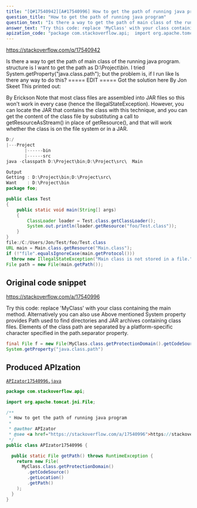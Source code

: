 ```yaml
---
title: "[Q#17540942][A#17540996] How to get the path of running java program"
question_title: "How to get the path of running java program"
question_text: "Is there a way to get the path of main class of the running java program. structure is I want to get the path as D:\\Project\\bin\\. I tried System.getProperty(\"java.class.path\"); but the problem is, if I run like Is there any way to do this? =====  EDIT  ===== Got the solution here By Jon Skeet This printed out:  By Erickson Note that most class files are assembled into JAR files so this won't work in every case (hence the IllegalStateException). However, you can locate the JAR that contains the class with this technique, and you can get the content of the class file by substituting a call to getResourceAsStream() in place of getResource(), and that will work whether the class is on the file system or in a JAR."
answer_text: "Try this code: replace 'MyClass' with your class containing the main method. Alternatively you can also use Above mentioned System property provides Path used to find directories and JAR archives containing class files.   Elements of the class path are separated by a platform-specific   character specified in the path.separator property."
apization_code: "package com.stackoverflow.api;  import org.apache.tomcat.jni.File;  /**  * How to get the path of running java program  *  * @author APIzator  * @see <a href=\"https://stackoverflow.com/a/17540996\">https://stackoverflow.com/a/17540996</a>  */ public class APIzator17540996 {    public static File getPath() throws RuntimeException {     return new File(       MyClass.class.getProtectionDomain()         .getCodeSource()         .getLocation()         .getPath()     );   } }"
---
```


https://stackoverflow.com/q/17540942

Is there a way to get the path of main class of the running java program.
structure is
I want to get the path as D:\Project\bin\.
I tried System.getProperty(&quot;java.class.path&quot;); but the problem is, if I run like
Is there any way to do this?
=====  EDIT  =====
Got the solution here
By Jon Skeet
This printed out:

By Erickson
Note that most class files are assembled into JAR files so this won&#x27;t work in every case (hence the IllegalStateException). However, you can locate the JAR that contains the class with this technique, and you can get the content of the class file by substituting a call to getResourceAsStream() in place of getResource(), and that will work whether the class is on the file system or in a JAR.


```java
D:/
|---Project
       |------bin
       |------src
java -classpath D:\Project\bin;D:\Project\src\  Main

Output 
Getting : D:\Project\bin;D:\Project\src\
Want    : D:\Project\bin
package foo;

public class Test
{
    public static void main(String[] args)
    {
        ClassLoader loader = Test.class.getClassLoader();
        System.out.println(loader.getResource("foo/Test.class"));
    }
}
file:/C:/Users/Jon/Test/foo/Test.class
URL main = Main.class.getResource("Main.class");
if (!"file".equalsIgnoreCase(main.getProtocol()))
  throw new IllegalStateException("Main class is not stored in a file.");
File path = new File(main.getPath());
```


## Original code snippet

https://stackoverflow.com/a/17540996

Try this code:
replace &#x27;MyClass&#x27; with your class containing the main method.
Alternatively you can also use
Above mentioned System property provides
Path used to find directories and JAR archives containing class files.
  Elements of the class path are separated by a platform-specific
  character specified in the path.separator property.

```java
final File f = new File(MyClass.class.getProtectionDomain().getCodeSource().getLocation().getPath());
System.getProperty("java.class.path")
```

## Produced APIzation

[`APIzator17540996.java`](https://github.com/pasqualesalza/apization-temp-data/raw/master/apizations/java/APIzator17540996.java)

```java
package com.stackoverflow.api;

import org.apache.tomcat.jni.File;

/**
 * How to get the path of running java program
 *
 * @author APIzator
 * @see <a href="https://stackoverflow.com/a/17540996">https://stackoverflow.com/a/17540996</a>
 */
public class APIzator17540996 {

  public static File getPath() throws RuntimeException {
    return new File(
      MyClass.class.getProtectionDomain()
        .getCodeSource()
        .getLocation()
        .getPath()
    );
  }
}

```